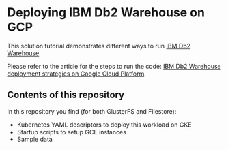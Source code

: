 # Deploying IBM Db2 Warehouse on GCP

This solution tutorial demonstrates different ways to run [IBM Db2 Warehouse](https://www.ibm.com/us-en/marketplace/db2-warehouse).

Please refer to the article for the steps to run the code: [IBM Db2 Warehouse deployment strategies on Google Cloud Platform](https://cloud.google.com/solutions/deploying-ibm-db2-warehouse-on-gcp).

## Contents of this repository

In this repository you find (for both GlusterFS and Filestore):

- Kubernetes YAML descriptors to deploy this workload on GKE
- Startup scripts to setup GCE instances
- Sample data
